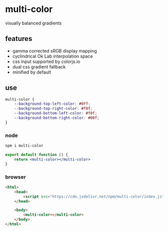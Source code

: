# multi-color

visually balanced gradients

## features

- gamma corrected sRGB display mapping
- cyclindrical Ok Lab interpolation space
- css input supported by colorjs.io
- dual css gradient fallback
- minified by default

## use

```css
multi-color {
	--background-top-left-color: #0ff;
	--background-top-right-color: #f0f;
	--background-bottom-left-color: #f0f;
	--background-bottom-right-color: #00f;
}
```

### node

```sh
npm i multi-color
```

```jsx
export default function () {
	return <multi-color></multi-color>
}
```

### browser

```html
<html>
	<head>
		<script src="https://cdn.jsdelivr.net/npm/multi-color/index.js"></script>
	</head>

	<body>
		<multi-color></multi-color>
	</body>
</html>
```
